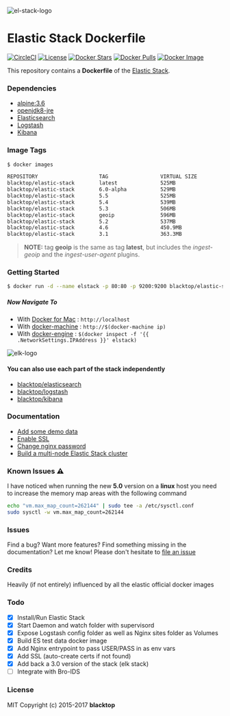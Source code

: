 ![el-stack-logo](https://raw.githubusercontent.com/blacktop/docker-elastic-stack/master/docs/img/el_stack_logo.png)

Elastic Stack Dockerfile
========================

[![CircleCI](https://circleci.com/gh/blacktop/docker-elastic-stack.png?style=shield)](https://circleci.com/gh/blacktop/docker-elastic-stack) [![License](http://img.shields.io/:license-mit-blue.svg)](http://doge.mit-license.org) [![Docker Stars](https://img.shields.io/docker/stars/blacktop/elastic-stack.svg)](https://hub.docker.com/r/blacktop/elastic-stack/) [![Docker Pulls](https://img.shields.io/docker/pulls/blacktop/elastic-stack.svg)](https://hub.docker.com/r/blacktop/elastic-stack/) [![Docker Image](https://img.shields.io/badge/docker%20image-525MB-blue.svg)](https://hub.docker.com/r/blacktop/elastic-stack/)

This repository contains a **Dockerfile** of the [Elastic Stack](https://www.elastic.co/products).

### Dependencies

-	[alpine:3.6](https://index.docker.io/_/gliderlabs/alpine/)
-	[openjdk8-jre](https://pkgs.alpinelinux.org/package/v3.4/community/x86_64/openjdk8-jre)
-	[Elasticsearch](https://www.elastic.co/products/elasticsearch)
-	[Logstash](https://www.elastic.co/products/logstash)
-	[Kibana](https://www.elastic.co/products/kibana)

### Image Tags

```bash
$ docker images

REPOSITORY                    TAG                 VIRTUAL SIZE
blacktop/elastic-stack        latest              525MB
blacktop/elastic-stack        6.0-alpha           529MB
blacktop/elastic-stack        5.5                 525MB
blacktop/elastic-stack        5.4                 539MB
blacktop/elastic-stack        5.3                 506MB
blacktop/elastic-stack        geoip               596MB
blacktop/elastic-stack        5.2                 537MB
blacktop/elastic-stack        4.6                 450.9MB
blacktop/elastic-stack        3.1                 363.3MB
```

> **NOTE:** tag **geoip** is the same as tag **latest**, but includes the *ingest-geoip* and the *ingest-user-agent* plugins.

### Getting Started

```bash
$ docker run -d --name elstack -p 80:80 -p 9200:9200 blacktop/elastic-stack
```

##### Now Navigate To

-	With [Docker for Mac](https://docs.docker.com/engine/installation/mac/) : `http://localhost`
-	With [docker-machine](https://docs.docker.com/machine/) : `http://$(docker-machine ip)`
-	With [docker-engine](https://docker.github.io/engine/installation/) : `$(docker inspect -f '{{ .NetworkSettings.IPAddress }}' elstack)`

![elk-logo](https://raw.githubusercontent.com/blacktop/docker-elk/master/docs/img/discover.png)

#### You can also use each part of the stack independently

-	[blacktop/elasticsearch](https://github.com/blacktop/docker-elasticsearch-alpine)
-	[blacktop/logstash](https://github.com/blacktop/docker-logstash-alpine)
-	[blacktop/kibana](https://github.com/blacktop/docker-kibana-alpine)

### Documentation

-	[Add some demo data](docs/add-data.md)
-	[Enable SSL](docs/ssl.md)
-	[Change nginx password](docs/change-pass.md)
-	[Build a multi-node Elastic Stack cluster](docs/mutil-node.md)

### Known Issues :warning:

I have noticed when running the new **5.0** version on a **linux** host you need to increase the memory map areas with the following command

```bash
echo "vm.max_map_count=262144" | sudo tee -a /etc/sysctl.conf
sudo sysctl -w vm.max_map_count=262144
```

### Issues

Find a bug? Want more features? Find something missing in the documentation? Let me know! Please don't hesitate to [file an issue](https://github.com/blacktop/docker-elastic-stack/issues/new)

### Credits

Heavily (if not entirely) influenced by all the elastic official docker images

### Todo

-	[x] Install/Run Elastic Stack
-	[x] Start Daemon and watch folder with supervisord
-	[x] Expose Logstash config folder as well as Nginx sites folder as Volumes
-	[x] Build ES test data docker image
-	[x] Add Nginx entrypoint to pass USER/PASS in as env vars
-	[x] Add SSL (auto-create certs if not found)
-	[x] Add back a 3.0 version of the stack (elk stack)
-	[ ] Integrate with Bro-IDS

### License

MIT Copyright (c) 2015-2017 **blacktop**
